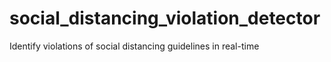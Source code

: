 # social_distancing_violation_detector
Identify violations of social distancing guidelines in real-time
